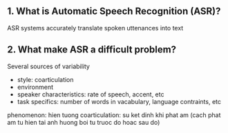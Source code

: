 ## 1. What is Automatic Speech Recognition (ASR)?
ASR systems accurately translate spoken uttenances into text

## 2. What make ASR a difficult problem?
Several sources of variability
- style: coarticulation
- environment
- speaker characteristics: rate of speech, accent, etc
- task specifics: number of words in vacabulary, language contraints, etc



phenomenon: hien tuong
coarticulation: su ket dinh khi phat am (cach phat am tu hien tai anh huong boi tu truoc do hoac sau do)